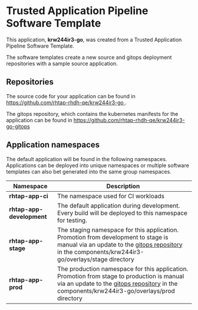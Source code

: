 # Trusted Application Pipeline Software Template

This application, **krw244ir3-go**, was created from a Trusted Application Pipeline Software Template.

The software templates create a new source and gitops deployment repositories with a sample source application. 

## Repositories

The source code for your application can be found in [https://github.com/rhtap-rhdh-qe/krw244ir3-go ](https://github.com/rhtap-rhdh-qe/krw244ir3-go ).
 
The gitops repository, which contains the kubernetes manifests for the application can be found in 
[https://github.com/rhtap-rhdh-qe/krw244ir3-go-gitops ](https://github.com/rhtap-rhdh-qe/krw244ir3-go-gitops ) 

## Application namespaces 

The default application will be found in the following namespaces. Applications can be deployed into unique namespaces or multiple software templates can also bet generated into the same group namespaces.  

|  Namespace   |  Description   |  
| -------- | -------- |
| **rhtap-app-ci** | The namespace used for CI workloads |
| **rhtap-app-development** | The default application during development. Every build will be deployed to this namespace for testing. |
| **rhtap-app-stage** | The staging namespace for this application. Promotion from development to stage is manual via an update to the [gitops repository](https://github.com/rhtap-rhdh-qe/krw244ir3-go-gitops ) in the components/krw244ir3-go/overlays/stage directory |
| **rhtap-app-prod** | The production namespace for this application. Promotion from stage to production is manual via an update to the [gitops repository](https://github.com/rhtap-rhdh-qe/krw244ir3-go-gitops ) in the components/krw244ir3-go/overlays/prod directory |